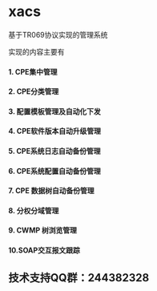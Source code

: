 # xacs
基于TR069协议实现的管理系统

实现的内容主要有
####  1. CPE集中管理
####  2. CPE分类管理
####  3. 配置模板管理及自动化下发
####  4. CPE软件版本自动升级管理
####  5. CPE系统日志自动备份管理
####  6. CPE系统配置自动备份管理
####  7. CPE 数据树自动备份管理
####  8. 分权分域管理
####  9. CWMP 树浏览管理
####  10.SOAP交互报文跟踪

## 技术支持QQ群：244382328
